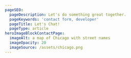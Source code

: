 ```yaml
---
pageSEO:
  pageDescription: Let's do something great together.
  pageKeywords: 'contact form, developer'
  pageTitle: Let's Chat!
  pageType: article
heroImageBlockContactPage:
  imageAlt: a map of Chicago with street names
  imageOpacity: 20
  imageSource: /assets/chicago.png
---
```


